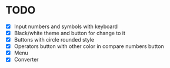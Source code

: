 # TODO

- [x] Input numbers and symbols with keyboard
- [x] Black/white theme and button for change to it
- [x] Buttons with circle rounded style
- [x] Operators button with other color in compare numbers button
- [x] Menu
- [x] Converter